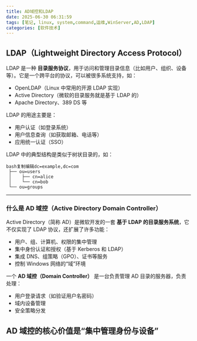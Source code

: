 ```yaml
---
title: AD域控和LDAP
date: 2025-06-30 06:31:59
tags: [笔记, linux, system,command,运维,WinServer,AD,LDAP]
categories: [软件技术]
---
```


##  LDAP（Lightweight Directory Access Protocol）

LDAP 是一种 **目录服务协议**，用于访问和管理目录信息（比如用户、组织、设备等）。它是一个跨平台的协议，可以被很多系统支持，如：

- OpenLDAP（Linux 中常用的开源 LDAP 实现）
- Active Directory（微软的目录服务就是基于 LDAP 的）
- Apache Directory、389 DS 等

LDAP 的用途主要是：

- 用户认证（如登录系统）
- 用户信息查询（如获取邮箱、电话等）
- 应用统一认证（SSO）

LDAP 中的典型结构是类似于树状目录的，如：

```
bash复制编辑dc=example,dc=com
 ├── ou=users
 │    ├── cn=alice
 │    └── cn=bob
 └── ou=groups
```

------

###  什么是 AD 域控（Active Directory Domain Controller）

Active Directory（简称 AD）是微软开发的一套 **基于 LDAP 的目录服务系统**，它不仅实现了 LDAP 协议，还扩展了许多功能：

- 用户、组、计算机、权限的集中管理
- 集中身份认证和授权（基于 Kerberos 和 LDAP）
- 集成 DNS、组策略（GPO）、证书等服务
- 控制 Windows 网络的“域”环境

一个 **AD 域控（Domain Controller）** 是一台负责管理 AD 目录的服务器，负责处理：

- 用户登录请求（如验证用户名密码）
- 域内设备管理
- 安全策略分发

## **AD 域控的核心价值是“集中管理身份与设备”**

# 

